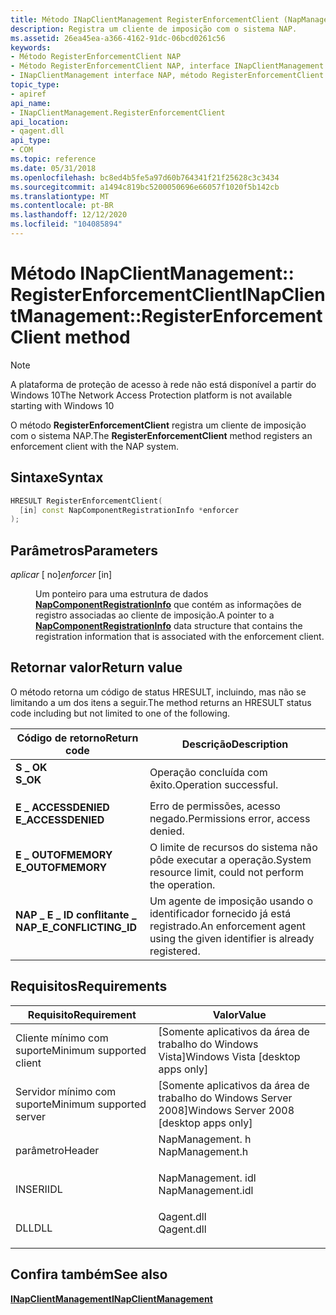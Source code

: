 ```yaml
---
title: Método INapClientManagement RegisterEnforcementClient (NapManagement. h)
description: Registra um cliente de imposição com o sistema NAP.
ms.assetid: 26ea45ea-a366-4162-91dc-06bcd0261c56
keywords:
- Método RegisterEnforcementClient NAP
- Método RegisterEnforcementClient NAP, interface INapClientManagement
- INapClientManagement interface NAP, método RegisterEnforcementClient
topic_type:
- apiref
api_name:
- INapClientManagement.RegisterEnforcementClient
api_location:
- qagent.dll
api_type:
- COM
ms.topic: reference
ms.date: 05/31/2018
ms.openlocfilehash: bc8ed4b5fe5a97d60b764341f21f25628c3c3434
ms.sourcegitcommit: a1494c819bc5200050696e66057f1020f5b142cb
ms.translationtype: MT
ms.contentlocale: pt-BR
ms.lasthandoff: 12/12/2020
ms.locfileid: "104085894"
---
```

# <a name="inapclientmanagementregisterenforcementclient-method"></a><span data-ttu-id="cde81-106">Método INapClientManagement:: RegisterEnforcementClient</span><span class="sxs-lookup"><span data-stu-id="cde81-106">INapClientManagement::RegisterEnforcementClient method</span></span>

> [!Note]  
> <span data-ttu-id="cde81-107">A plataforma de proteção de acesso à rede não está disponível a partir do Windows 10</span><span class="sxs-lookup"><span data-stu-id="cde81-107">The Network Access Protection platform is not available starting with Windows 10</span></span>

 

<span data-ttu-id="cde81-108">O método **RegisterEnforcementClient** registra um cliente de imposição com o sistema NAP.</span><span class="sxs-lookup"><span data-stu-id="cde81-108">The **RegisterEnforcementClient** method registers an enforcement client with the NAP system.</span></span>

## <a name="syntax"></a><span data-ttu-id="cde81-109">Sintaxe</span><span class="sxs-lookup"><span data-stu-id="cde81-109">Syntax</span></span>


```C++
HRESULT RegisterEnforcementClient(
  [in] const NapComponentRegistrationInfo *enforcer
);
```



## <a name="parameters"></a><span data-ttu-id="cde81-110">Parâmetros</span><span class="sxs-lookup"><span data-stu-id="cde81-110">Parameters</span></span>

<dl> <dt>

<span data-ttu-id="cde81-111">*aplicar* \[ no\]</span><span class="sxs-lookup"><span data-stu-id="cde81-111">*enforcer* \[in\]</span></span>
</dt> <dd>

<span data-ttu-id="cde81-112">Um ponteiro para uma estrutura de dados [**NapComponentRegistrationInfo**](/windows/win32/api/naptypes/ns-naptypes-napcomponentregistrationinfo) que contém as informações de registro associadas ao cliente de imposição.</span><span class="sxs-lookup"><span data-stu-id="cde81-112">A pointer to a [**NapComponentRegistrationInfo**](/windows/win32/api/naptypes/ns-naptypes-napcomponentregistrationinfo) data structure that contains the registration information that is associated with the enforcement client.</span></span>

</dd> </dl>

## <a name="return-value"></a><span data-ttu-id="cde81-113">Retornar valor</span><span class="sxs-lookup"><span data-stu-id="cde81-113">Return value</span></span>

<span data-ttu-id="cde81-114">O método retorna um código de status HRESULT, incluindo, mas não se limitando a um dos itens a seguir.</span><span class="sxs-lookup"><span data-stu-id="cde81-114">The method returns an HRESULT status code including but not limited to one of the following.</span></span>



| <span data-ttu-id="cde81-115">Código de retorno</span><span class="sxs-lookup"><span data-stu-id="cde81-115">Return code</span></span>                                                                                            | <span data-ttu-id="cde81-116">Descrição</span><span class="sxs-lookup"><span data-stu-id="cde81-116">Description</span></span>                                                                       |
|--------------------------------------------------------------------------------------------------------|-----------------------------------------------------------------------------------|
| <dl> <span data-ttu-id="cde81-117"><dt>**S \_ OK**</dt></span><span class="sxs-lookup"><span data-stu-id="cde81-117"><dt>**S\_OK**</dt></span></span> </dl>                   | <span data-ttu-id="cde81-118">Operação concluída com êxito.</span><span class="sxs-lookup"><span data-stu-id="cde81-118">Operation successful.</span></span><br/>                                                  |
| <dl> <span data-ttu-id="cde81-119"><dt>**E \_ ACCESSDENIED**</dt></span><span class="sxs-lookup"><span data-stu-id="cde81-119"><dt>**E\_ACCESSDENIED**</dt></span></span> </dl>         | <span data-ttu-id="cde81-120">Erro de permissões, acesso negado.</span><span class="sxs-lookup"><span data-stu-id="cde81-120">Permissions error, access denied.</span></span><br/>                                      |
| <dl> <span data-ttu-id="cde81-121"><dt>**E \_ OUTOFMEMORY**</dt></span><span class="sxs-lookup"><span data-stu-id="cde81-121"><dt>**E\_OUTOFMEMORY**</dt></span></span> </dl>          | <span data-ttu-id="cde81-122">O limite de recursos do sistema não pôde executar a operação.</span><span class="sxs-lookup"><span data-stu-id="cde81-122">System resource limit, could not perform the operation.</span></span><br/>                |
| <dl> <span data-ttu-id="cde81-123"><dt>**NAP \_ E \_ ID conflitante \_**</dt></span><span class="sxs-lookup"><span data-stu-id="cde81-123"><dt>**NAP\_E\_CONFLICTING\_ID**</dt></span></span> </dl> | <span data-ttu-id="cde81-124">Um agente de imposição usando o identificador fornecido já está registrado.</span><span class="sxs-lookup"><span data-stu-id="cde81-124">An enforcement agent using the given identifier is already registered.</span></span><br/> |



 

## <a name="requirements"></a><span data-ttu-id="cde81-125">Requisitos</span><span class="sxs-lookup"><span data-stu-id="cde81-125">Requirements</span></span>



| <span data-ttu-id="cde81-126">Requisito</span><span class="sxs-lookup"><span data-stu-id="cde81-126">Requirement</span></span> | <span data-ttu-id="cde81-127">Valor</span><span class="sxs-lookup"><span data-stu-id="cde81-127">Value</span></span> |
|-------------------------------------|----------------------------------------------------------------------------------------------|
| <span data-ttu-id="cde81-128">Cliente mínimo com suporte</span><span class="sxs-lookup"><span data-stu-id="cde81-128">Minimum supported client</span></span><br/> | <span data-ttu-id="cde81-129">\[Somente aplicativos da área de trabalho do Windows Vista\]</span><span class="sxs-lookup"><span data-stu-id="cde81-129">Windows Vista \[desktop apps only\]</span></span><br/>                                               |
| <span data-ttu-id="cde81-130">Servidor mínimo com suporte</span><span class="sxs-lookup"><span data-stu-id="cde81-130">Minimum supported server</span></span><br/> | <span data-ttu-id="cde81-131">\[Somente aplicativos da área de trabalho do Windows Server 2008\]</span><span class="sxs-lookup"><span data-stu-id="cde81-131">Windows Server 2008 \[desktop apps only\]</span></span><br/>                                         |
| <span data-ttu-id="cde81-132">parâmetro</span><span class="sxs-lookup"><span data-stu-id="cde81-132">Header</span></span><br/>                   | <dl> <span data-ttu-id="cde81-133"><dt>NapManagement. h</dt></span><span class="sxs-lookup"><span data-stu-id="cde81-133"><dt>NapManagement.h</dt></span></span> </dl>   |
| <span data-ttu-id="cde81-134">INSERI</span><span class="sxs-lookup"><span data-stu-id="cde81-134">IDL</span></span><br/>                      | <dl> <span data-ttu-id="cde81-135"><dt>NapManagement. idl</dt></span><span class="sxs-lookup"><span data-stu-id="cde81-135"><dt>NapManagement.idl</dt></span></span> </dl> |
| <span data-ttu-id="cde81-136">DLL</span><span class="sxs-lookup"><span data-stu-id="cde81-136">DLL</span></span><br/>                      | <dl> <span data-ttu-id="cde81-137"><dt>Qagent.dll</dt></span><span class="sxs-lookup"><span data-stu-id="cde81-137"><dt>Qagent.dll</dt></span></span> </dl>        |



## <a name="see-also"></a><span data-ttu-id="cde81-138">Confira também</span><span class="sxs-lookup"><span data-stu-id="cde81-138">See also</span></span>

<dl> <dt>

[<span data-ttu-id="cde81-139">**INapClientManagement**</span><span class="sxs-lookup"><span data-stu-id="cde81-139">**INapClientManagement**</span></span>](inapclientmanagement.md)
</dt> </dl>

 

 





